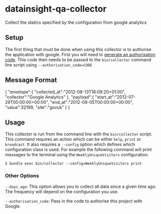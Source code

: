 # datainsight-qa-collector


Collect the statics specified by the configuration from google analytics

## Setup

The first thing that must be done when using this collector is to authorise the application with google. First you will need
 to [generate an authorisation code](https://accounts.google.com/o/oauth2/auth?response_type=code&scope=https://www.googleapis.com/auth/analytics.readonly&redirect_uri=urn:ietf:wg:oauth:2.0:oob&client_id=1054017153726.apps.googleusercontent.com).
This code then needs to be passed to the `bin/collector` command line script using `--authorisation_code=CODE`

## Message Format

  {
    "envelope":{
      "collected_at":"2012-08-13T18:09:20+01:00",
      "collector":"Google Analytics"
    },
    "payload":{
      "start_at":"2012-07-29T00:00:00+00:00",
      "end_at":"2012-08-05T00:00:00+00:00",
      "value":32199,
      "site":"govuk"
    }
  }

## Usage

This collector is run from the command line with the `bin/collector` script. This command requires an action which
can be either `help`, `print` or `broadcast`. It also requires a `--config` option which defines which configuration
 class is used. For example the following command will print messages to the terminal using the `WeeklyUniqueVisitors`
 configuration.

    $ bundle exec bin/collector --config=WeeklyUniqueVisitors print

### Other Options

`--days_ago`: This option allows you to collect all data since a given time ago. The frequency will depend on the
configuration you use.

`--authorisation_code`: Pass in the code to authorise this project with Google.
